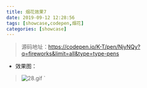 ```yaml
---
title: 烟花效果7
date: 2019-09-12 12:28:56
tags: [showcase,codepen,烟花]
categories: [showcase]
---
```


>源码地址：https://codepen.io/K-T/pen/NjyNQy?q=fireworks&limit=all&type=type-pens
-  效果图：
>![28.gif](http://upload-images.jianshu.io/upload_images/9064013-e30fad4ed5cef03d.gif?imageMogr2/auto-orient/strip%7CimageView2/2/w/1240)
`
